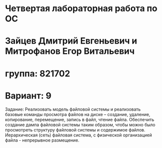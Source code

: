 # Четвертая лабораторная работа по ОС
# Зайцев Дмитрий Евгеньевич и Митрофанов Егор Витальевич 
# группа: 821702
# Вариант: 9

Задание: Реализовать модель файловой системы и реализовать базовые команды просмотра файлов на диске – создание, удаление, копирование, перемещение, запись в файл, чтение файла. 
Обеспечить создание дампа файловой системы таким образом, чтобы можно было просмотреть структуру файловой системы и содержимое файлов. Иерархическая (сеть) файловая система, с физической организацией файла -  непрерывное размещение.

